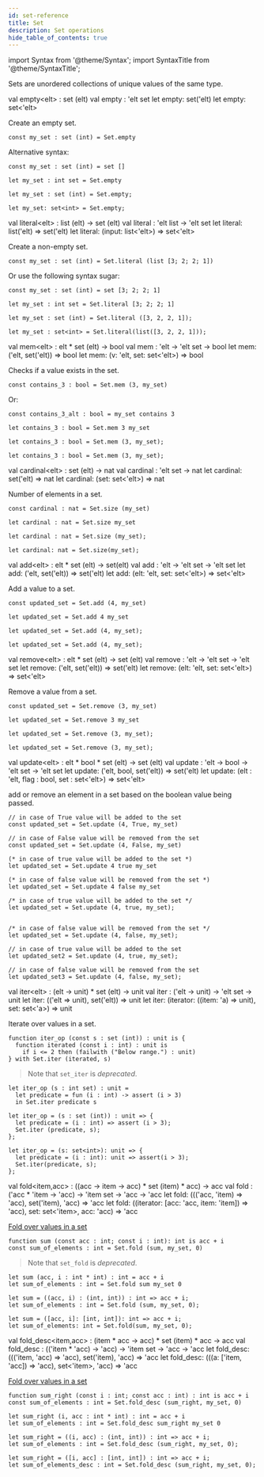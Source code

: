 ```yaml
---
id: set-reference
title: Set
description: Set operations
hide_table_of_contents: true
---
```


import Syntax from '@theme/Syntax';
import SyntaxTitle from '@theme/SyntaxTitle';

Sets are unordered collections of unique values of the same type.

<SyntaxTitle syntax="pascaligo">
val empty&lt;elt&gt; : set (elt)
</SyntaxTitle>
<SyntaxTitle syntax="cameligo">
val empty : 'elt set
</SyntaxTitle>
<SyntaxTitle syntax="reasonligo">
let empty: set('elt)
</SyntaxTitle>
<SyntaxTitle syntax="jsligo">
let empty: set&lt;&apos;elt&gt;
</SyntaxTitle>

Create an empty set.

<Syntax syntax="pascaligo">

```pascaligo group=sets
const my_set : set (int) = Set.empty
```

Alternative syntax:

```pascaligo group=sets
const my_set : set (int) = set []
```

</Syntax>
<Syntax syntax="cameligo">

```cameligo group=sets
let my_set : int set = Set.empty
```

</Syntax>
<Syntax syntax="reasonligo">

```reasonligo group=sets
let my_set : set (int) = Set.empty;
```

</Syntax>
<Syntax syntax="jsligo">

```jsligo group=sets
let my_set: set<int> = Set.empty;
```

</Syntax>

<SyntaxTitle syntax="pascaligo">
val literal&lt;elt&gt; : list (elt) -> set (elt)
</SyntaxTitle>
<SyntaxTitle syntax="cameligo">
val literal : 'elt list -> 'elt set
</SyntaxTitle>
<SyntaxTitle syntax="reasonligo">
let literal: list('elt) => set('elt)
</SyntaxTitle>
<SyntaxTitle syntax="jsligo">
let literal: (input: list&lt;&apos;elt&gt;) => set&lt;&apos;elt&gt;
</SyntaxTitle>

Create a non-empty set.

<Syntax syntax="pascaligo">

```pascaligo group=sets
const my_set : set (int) = Set.literal (list [3; 2; 2; 1])
```

Or use the following syntax sugar:

```pascaligo group=sets
const my_set : set (int) = set [3; 2; 2; 1]
```

</Syntax>
<Syntax syntax="cameligo">

```cameligo group=sets
let my_set : int set = Set.literal [3; 2; 2; 1]
```

</Syntax>
<Syntax syntax="reasonligo">

```reasonligo group=sets
let my_set : set (int) = Set.literal ([3, 2, 2, 1]);
```

</Syntax>
<Syntax syntax="jsligo">

```jsligo group=sets2
let my_set : set<int> = Set.literal(list([3, 2, 2, 1]));
```

</Syntax>

<SyntaxTitle syntax="pascaligo">
val mem&lt;elt&gt; : elt * set (elt) -> bool
</SyntaxTitle>
<SyntaxTitle syntax="cameligo">
val mem : 'elt -> 'elt set -> bool
</SyntaxTitle>
<SyntaxTitle syntax="reasonligo">
let mem: ('elt, set('elt)) => bool
</SyntaxTitle>
<SyntaxTitle syntax="jsligo">
let mem: (v: &apos;elt, set: set&lt;&apos;elt&gt;) => bool
</SyntaxTitle>

Checks if a value exists in the set.

<Syntax syntax="pascaligo">

```pascaligo group=sets
const contains_3 : bool = Set.mem (3, my_set)
```

Or:

```pascaligo group=sets
const contains_3_alt : bool = my_set contains 3
```

</Syntax>
<Syntax syntax="cameligo">

```cameligo group=sets
let contains_3 : bool = Set.mem 3 my_set
```

</Syntax>
<Syntax syntax="reasonligo">

```reasonligo group=sets
let contains_3 : bool = Set.mem (3, my_set);
```

</Syntax>
<Syntax syntax="jsligo">

```jsligo group=sets2
let contains_3 : bool = Set.mem (3, my_set);
```

</Syntax>

<SyntaxTitle syntax="pascaligo">
val cardinal&lt;elt&gt; : set (elt) -> nat
</SyntaxTitle>
<SyntaxTitle syntax="cameligo">
val cardinal : 'elt set -> nat
</SyntaxTitle>
<SyntaxTitle syntax="reasonligo">
let cardinal: set('elt) => nat
</SyntaxTitle>
<SyntaxTitle syntax="jsligo">
let cardinal: (set: set&lt;&apos;elt&gt;) => nat
</SyntaxTitle>

Number of elements in a set.

<Syntax syntax="pascaligo">

```pascaligo group=sets
const cardinal : nat = Set.size (my_set)
```

</Syntax>
<Syntax syntax="cameligo">

```cameligo group=sets
let cardinal : nat = Set.size my_set
```

</Syntax>
<Syntax syntax="reasonligo">

```reasonligo group=sets
let cardinal : nat = Set.size (my_set);
```

</Syntax>
<Syntax syntax="jsligo">

```jsligo group=sets
let cardinal: nat = Set.size(my_set);
```

</Syntax>

<SyntaxTitle syntax="pascaligo">
val add&lt;elt&gt; : elt * set (elt) -> set(elt)
</SyntaxTitle>
<SyntaxTitle syntax="cameligo">
val add : 'elt -> 'elt set -> 'elt set
</SyntaxTitle>
<SyntaxTitle syntax="reasonligo">
let add: ('elt, set('elt)) => set('elt)
</SyntaxTitle>
<SyntaxTitle syntax="jsligo">
let add: (elt: &apos;elt, set: set&lt;&apos;elt&gt;) => set&lt;&apos;elt&gt;
</SyntaxTitle>

Add a value to a set.

<Syntax syntax="pascaligo">

```pascaligo group=sets
const updated_set = Set.add (4, my_set)
```

</Syntax>
<Syntax syntax="cameligo">

```cameligo group=sets
let updated_set = Set.add 4 my_set
```

</Syntax>
<Syntax syntax="reasonligo">

```reasonligo group=sets
let updated_set = Set.add (4, my_set);
```

</Syntax>
<Syntax syntax="jsligo">

```jsligo group=sets
let updated_set = Set.add (4, my_set);
```

</Syntax>

<SyntaxTitle syntax="pascaligo">
val remove&lt;elt&gt; : elt * set (elt) -> set (elt)
</SyntaxTitle>
<SyntaxTitle syntax="cameligo">
val remove : 'elt -> 'elt set -> 'elt set
</SyntaxTitle>
<SyntaxTitle syntax="reasonligo">
let remove: ('elt, set('elt)) => set('elt)
</SyntaxTitle>
<SyntaxTitle syntax="jsligo">
let remove: (elt: &apos;elt, set: set&lt;&apos;elt&gt;) => set&lt;&apos;elt&gt;
</SyntaxTitle>

Remove a value from a set.

<Syntax syntax="pascaligo">

```pascaligo group=sets
const updated_set = Set.remove (3, my_set)
```

</Syntax>
<Syntax syntax="cameligo">

```cameligo group=sets
let updated_set = Set.remove 3 my_set
```

</Syntax>
<Syntax syntax="reasonligo">

```reasonligo group=sets
let updated_set = Set.remove (3, my_set);
```

</Syntax>
<Syntax syntax="jsligo">

```jsligo group=sets2
let updated_set = Set.remove (3, my_set);
```

</Syntax>

<SyntaxTitle syntax="pascaligo">
val update&lt;elt&gt; : elt * bool * set (elt) -> set (elt)
</SyntaxTitle>
<SyntaxTitle syntax="cameligo">
val update : 'elt -> bool -> 'elt set -> 'elt set
</SyntaxTitle>
<SyntaxTitle syntax="reasonligo">
let update: ('elt, bool, set('elt)) => set('elt)
</SyntaxTitle>
<SyntaxTitle syntax="jsligo">
let update: (elt : 'elt, flag : bool, set : set&lt;'elt&gt;) => set&lt;'elt&gt;
</SyntaxTitle>


add or remove an element in a set based on the boolean value being passed.

<Syntax syntax="pascaligo">

```pascaligo group=sets
// in case of True value will be added to the set
const updated_set = Set.update (4, True, my_set)

// in case of False value will be removed from the set
const updated_set = Set.update (4, False, my_set)
```

</Syntax>
<Syntax syntax="cameligo">

```cameligo group=sets
(* in case of true value will be added to the set *)
let updated_set = Set.update 4 true my_set

(* in case of false value will be removed from the set *)
let updated_set = Set.update 4 false my_set
```

</Syntax>
<Syntax syntax="reasonligo">

```reasonligo group=sets
/* in case of true value will be added to the set */
let updated_set = Set.update (4, true, my_set);


/* in case of false value will be removed from the set */
let updated_set = Set.update (4, false, my_set);
```

</Syntax>
<Syntax syntax="jsligo">

```jsligo group=sets
// in case of true value will be added to the set
let updated_set2 = Set.update (4, true, my_set);

// in case of false value will be removed from the set
let updated_set3 = Set.update (4, false, my_set);
```

</Syntax>


<SyntaxTitle syntax="pascaligo">
val iter&lt;elt&gt; : (elt -> unit) * set (elt) -> unit
</SyntaxTitle>
<SyntaxTitle syntax="cameligo">
val iter : ('elt -> unit) -> 'elt set -> unit
</SyntaxTitle>
<SyntaxTitle syntax="reasonligo">
let iter: (('elt => unit), set('elt)) => unit
</SyntaxTitle>
<SyntaxTitle syntax="jsligo">
let iter: (iterator: ((item: &apos;a) => unit), set: set&lt;&apos;a&gt;) => unit
</SyntaxTitle>

Iterate over values in a set.



<Syntax syntax="pascaligo">

```pascaligo group=sets
function iter_op (const s : set (int)) : unit is {
  function iterated (const i : int) : unit is
    if i <= 2 then (failwith ("Below range.") : unit)
} with Set.iter (iterated, s)
```

> Note that `set_iter` is *deprecated*.

</Syntax>
<Syntax syntax="cameligo">

```cameligo group=sets
let iter_op (s : int set) : unit =
  let predicate = fun (i : int) -> assert (i > 3)
  in Set.iter predicate s
```

</Syntax>
<Syntax syntax="reasonligo">

```reasonligo group=sets
let iter_op = (s : set (int)) : unit => {
  let predicate = (i : int) => assert (i > 3);
  Set.iter (predicate, s);
};
```

</Syntax>
<Syntax syntax="jsligo">

```jsligo group=sets
let iter_op = (s: set<int>): unit => {
  let predicate = (i : int): unit => assert(i > 3);
  Set.iter(predicate, s);
};
```

</Syntax>

<SyntaxTitle syntax="pascaligo">
val fold&lt;item,acc&gt; : ((acc -> item -> acc) * set (item) * acc) -> acc
</SyntaxTitle>
<SyntaxTitle syntax="cameligo">
val fold : ('acc * 'item -> 'acc) -> 'item set -> 'acc -> 'acc
</SyntaxTitle>
<SyntaxTitle syntax="reasonligo">
let fold: ((('acc, 'item) => 'acc), set('item), 'acc) => 'acc
</SyntaxTitle>
<SyntaxTitle syntax="jsligo">
let fold: ((iterator: [acc: &apos;acc, item: &apos;item]) => &apos;acc), set: set&lt;&apos;item&gt;, acc: &apos;acc) => &apos;acc
</SyntaxTitle>

[Fold over values in a set](../language-basics/sets-lists-tuples.md#folded-operation)


<Syntax syntax="pascaligo">

```pascaligo group=sets
function sum (const acc : int; const i : int): int is acc + i
const sum_of_elements : int = Set.fold (sum, my_set, 0)
```

> Note that `set_fold` is *deprecated*.

</Syntax>
<Syntax syntax="cameligo">

```cameligo group=sets
let sum (acc, i : int * int) : int = acc + i
let sum_of_elements : int = Set.fold sum my_set 0
```

</Syntax>
<Syntax syntax="reasonligo">

```reasonligo group=sets
let sum = ((acc, i) : (int, int)) : int => acc + i;
let sum_of_elements : int = Set.fold (sum, my_set, 0);
```

</Syntax>
<Syntax syntax="jsligo">

```jsligo group=sets
let sum = ([acc, i]: [int, int]): int => acc + i;
let sum_of_elements: int = Set.fold(sum, my_set, 0);
```

</Syntax>
<SyntaxTitle syntax="pascaligo">
val fold_desc&lt;item,acc&gt; : (item * acc -> acc) * set (item) * acc -> acc
</SyntaxTitle>
<SyntaxTitle syntax="cameligo">
val fold_desc : (('item * 'acc) -> 'acc) -> 'item set -> 'acc -> 'acc
</SyntaxTitle>
<SyntaxTitle syntax="reasonligo">
let fold_desc: ((('item, 'acc) => 'acc), set('item), 'acc) => 'acc
</SyntaxTitle>
<SyntaxTitle syntax="jsligo">
let fold_desc: (((a: [&apos;item, &apos;acc]) => &apos;acc), set&lt;&apos;item&gt;, &apos;acc) => &apos;acc
</SyntaxTitle>

[Fold over values in a set](../language-basics/sets-lists-tuples.md#folded-operation)


<Syntax syntax="pascaligo">

```pascaligo group=sets
function sum_right (const i : int; const acc : int) : int is acc + i
const sum_of_elements : int = Set.fold_desc (sum_right, my_set, 0)
```

</Syntax>
<Syntax syntax="cameligo">

```cameligo group=sets
let sum_right (i, acc : int * int) : int = acc + i
let sum_of_elements : int = Set.fold_desc sum_right my_set 0
```

</Syntax>
<Syntax syntax="reasonligo">

```reasonligo group=sets
let sum_right = ((i, acc) : (int, int)) : int => acc + i;
let sum_of_elements : int = Set.fold_desc (sum_right, my_set, 0);
```

</Syntax>
<Syntax syntax="jsligo">

```jsligo group=sets
let sum_right = ([i, acc] : [int, int]) : int => acc + i;
let sum_of_elements_desc : int = Set.fold_desc (sum_right, my_set, 0);
```

</Syntax>
